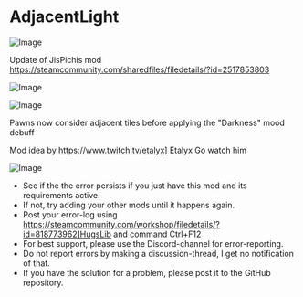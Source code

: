 # AdjacentLight

![Image](https://i.imgur.com/buuPQel.png)

Update of JisPichis mod
https://steamcommunity.com/sharedfiles/filedetails/?id=2517853803

![Image](https://i.imgur.com/pufA0kM.png)

	
![Image](https://i.imgur.com/Z4GOv8H.png)

Pawns now consider adjacent tiles before applying the "Darkness" mood debuff

Mod idea by https://www.twitch.tv/etalyx] Etalyx 
Go watch him
	
![Image](https://i.imgur.com/PwoNOj4.png)



-  See if the the error persists if you just have this mod and its requirements active.
-  If not, try adding your other mods until it happens again.
-  Post your error-log using https://steamcommunity.com/workshop/filedetails/?id=818773962]HugsLib and command Ctrl+F12
-  For best support, please use the Discord-channel for error-reporting.
-  Do not report errors by making a discussion-thread, I get no notification of that.
-  If you have the solution for a problem, please post it to the GitHub repository.


